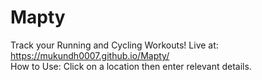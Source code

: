 # Mapty
Track your Running and Cycling Workouts!
Live at: https://mukundh0007.github.io/Mapty/ \
How to Use: Click on a location then enter relevant details.
